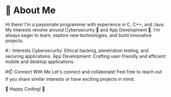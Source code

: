 # 👋 About Me
Hi there! I'm a passionate programmer with experience in C, C++, and Java. My interests revolve around Cybersecurity 🔐 and App Development 📱. I'm always eager to learn, explore new technologies, and build innovative projects.

#💡 Interests
Cybersecurity: Ethical hacking, penetration testing, and securing applications.
App Development: Crafting user-friendly and efficient mobile and desktop applications.

#📫 Connect With Me
Let's connect and collaborate! Feel free to reach out if you share similar interests or have exciting projects in mind.

🚀 Happy Coding! 🚀
